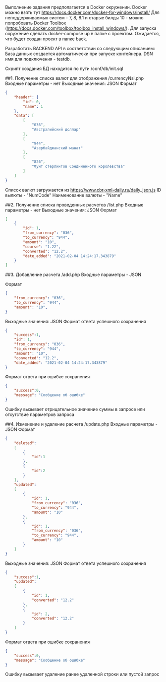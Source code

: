 Выполнение задания предполагается в Docker окружении. 
Docker можно взять тут 
https://docs.docker.com/docker-for-windows/install/
Для неподдерживаемых систем - 7, 8, 8.1 и старые билды 10 - можно попробовать Docker Toolbox (https://docs.docker.com/toolbox/toolbox_install_windows/).
Для запуска окружение сделать docker-compose up в папке с проектом. 
Ожидается, что будет создан проект в папке back.

Разработать BACKEND API в соответствии со следующим описанием: 
База данных создается автоматически при запуске контейнера.
DSN имя для подключения - testdb.

Скрипт создания БД находится по пути /conf/db/init.sql


##1. Получение списка валют для отображения
/currencyNsi.php
Входные параметры - нет
Выходные значения: JSON 
Формат
````json
{
    "header": {
        "id": 0,
        "name": 1
    },
    "data": [
        [
            "036",
            "Австралийский доллар"
        ],
        [
            "944",
            "Азербайджанский манат"
        ],
        [
            "826",
            "Фунт стерлингов Соединенного королевства"
        ]
    ]
}
````
Список валют загружается из https://www.cbr-xml-daily.ru/daily_json.js
ID вылюты - "NumCode"
Наименование валюты - "Name"

##2. Получение списка проведенных расчетов
/list.php
Входные параметры - нет
Выходные значения: JSON
Формат
```json
[
    {
        "id": 1,
        "from_currency": "036",
        "to_currency": "944",
        "amount": "10",
        "course": "1.22",
        "converted": "12.2",
        "date_added": "2021-02-04 14:24:17.343879"
    }
]
```
##3. Добавление расчета
/add.php
Входные параметры - JSON

Формат
````json
{
    "from_currency": "036",
    "to_currency": "944",
    "amount": "10",
}
````
Выходные значения: JSON
Формат ответа успешного сохранения
````json
{
    "success":1,
    "id": 1,
    "from_currency": "036",
    "to_currency": "944",
    "amount": "10",
    "converted": "12.2",
    "date_added": "2021-02-04 14:24:17.343879"
}
````
Формат ответа при ошибке сохранения
````json
{
    "success":0,
    "message": "Сообщение об ошибке"
}
````
Ошибку вызывает отрицательное значение суммы в запросе или отсутствие параметров запроса

##4. Изменение и удаление расчета
/update.php
Входные параметры - JSON
Формат
````json
{
    "deleted":
    [
        {
            "id":1
        },
        {
            "id":2
        }
    ],
    "updated":
    [
        {
            "id": 1,
            "from_currency": "036",
            "to_currency": "944",
            "amount": "10"
        },
        {
            "id": 1,
            "from_currency": "036",
            "to_currency": "944",
            "amount": "10"
        }
    ]
}
````
Выходные значения: JSON
Формат ответа успешного сохранения
````json
{
    "success":1,
    "updated":
    [
        {
            "id": 1,
            "converted": "12.2"
        },
        {
            "id": 2,
            "converted": "12.2"
        }
    ]
}
````
Формат ответа при ошибке сохранения
````json
{
    "success":0,
    "message": "Сообщение об ошибке"
}
````
Ошибку вызывает удаление ранее удаленной строки или пустой запрос

